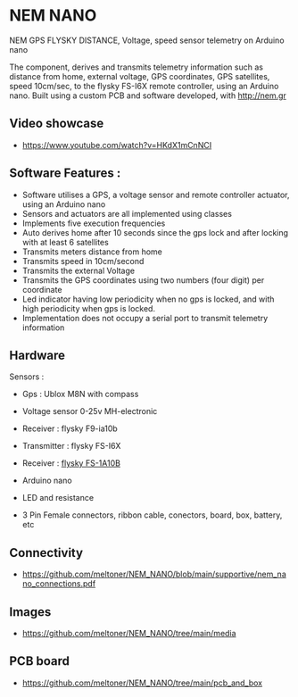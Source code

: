 # NEM NANO 

NEM GPS FLYSKY DISTANCE, Voltage, speed sensor telemetry on Arduino nano

The component, derives and transmits telemetry information such as distance from home, external voltage, GPS coordinates, GPS satellites, speed 10cm/sec, to the flysky FS-I6X remote controller, using an Arduino nano. Built using a custom PCB and software developed, with http://nem.gr

## Video showcase

- https://www.youtube.com/watch?v=HKdX1mCnNCI

## Software Features :

- Software utilises a GPS, a voltage sensor and remote controller actuator, using an Arduino nano
- Sensors and actuators are all implemented using classes
- Implements five execution frequencies
- Auto derives home after 10 seconds since the gps lock and after locking with at least 6 satellites
- Transmits meters distance from home
- Transmits speed in 10cm/second
- Transmits the external Voltage
- Transmits the GPS coordinates using two numbers (four digit) per coordinate
- Led indicator having low periodicity when no gps is locked, and with high periodicity when gps is locked.
- Implementation does not occupy a serial port to transmit telemetry information

## Hardware

Sensors :

- Gps : Ublox M8N with compass
- Voltage sensor 0-25v MH-electronic
- Receiver : flysky F9-ia10b

- Transmitter : flysky FS-I6X
- Receiver : [flysky FS-1A10B](https://www.flysky-cn.com/ia10b-canshu)
- Arduino nano

- LED and resistance
- 3 Pin Female connectors, ribbon cable, conectors, board, box, battery, etc

## Connectivity

- https://github.com/meltoner/NEM_NANO/blob/main/supportive/nem_nano_connections.pdf

## Images

- https://github.com/meltoner/NEM_NANO/tree/main/media

## PCB board 

- https://github.com/meltoner/NEM_NANO/tree/main/pcb_and_box

